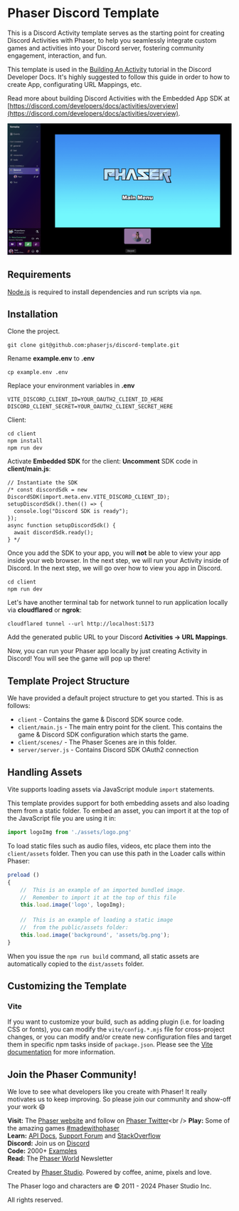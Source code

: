 # Phaser Discord Template
This is a Discord Activity template serves as the starting point for creating Discord Activities with Phaser, to help you seamlessly integrate custom games and activities into your Discord server, fostering community engagement, interaction, and fun.

This template is used in the [Building An Activity](https://discord.com/developers/docs/activities/building-an-activity) tutorial in the Discord Developer Docs. It's highly suggested to follow this guide in order to how to create App, configurating URL Mappings, etc.

Read more about building Discord Activities with the Embedded App SDK at [https://discord.com/developers/docs/activities/overview](https://discord.com/developers/docs/activities/overview).

![screenshot](screenshot.png)

## Requirements

[Node.js](https://nodejs.org) is required to install dependencies and run scripts via `npm`.

## Installation
Clone the project.
```
git clone git@github.com:phaserjs/discord-template.git
```

Rename **example.env** to **.env**
```
cp example.env .env
```

Replace your environment variables in **.env**
```
VITE_DISCORD_CLIENT_ID=YOUR_OAUTH2_CLIENT_ID_HERE
DISCORD_CLIENT_SECRET=YOUR_OAUTH2_CLIENT_SECRET_HERE
```

Client:
```
cd client
npm install
npm run dev
```

Activate **Embedded SDK** for the client:
**Uncomment** SDK code in **client/main.js**:
```
// Instantiate the SDK
/* const discordSdk = new DiscordSDK(import.meta.env.VITE_DISCORD_CLIENT_ID);
setupDiscordSdk().then(() => {
  console.log("Discord SDK is ready");
});
async function setupDiscordSdk() {
  await discordSdk.ready();
} */
```

Once you add the SDK to your app, you will **not** be able to view your app inside your web browser. In the next step, we will run your Activity inside of Discord. In the next step, we will go over how to view you app in Discord.

```
cd client
npm run dev
```

Let's have another terminal tab for network tunnel to run application locally via **cloudflared** or **ngrok**:
```
cloudflared tunnel --url http://localhost:5173
```

Add the generated public URL to your Discord **Activities -> URL Mappings**.


Now, you can run your Phaser app locally by just creating Activity in Discord! You will see the game will pop up there!



## Template Project Structure

We have provided a default project structure to get you started. This is as follows:

- `client` - Contains the game & Discord SDK source code.
- `client/main.js` - The main entry point for the client. This contains the game & Discord SDK configuration which starts the game.
- `client/scenes/` - The Phaser Scenes are in this folder.
- `server/server.js` - Contains Discord SDK OAuth2 connection

## Handling Assets

Vite supports loading assets via JavaScript module `import` statements.

This template provides support for both embedding assets and also loading them from a static folder. To embed an asset, you can import it at the top of the JavaScript file you are using it in:

```js
import logoImg from './assets/logo.png'
```

To load static files such as audio files, videos, etc place them into the `client/assets` folder. Then you can use this path in the Loader calls within Phaser:

```js
preload ()
{
    //  This is an example of an imported bundled image.
    //  Remember to import it at the top of this file
    this.load.image('logo', logoImg);

    //  This is an example of loading a static image
    //  from the public/assets folder:
    this.load.image('background', 'assets/bg.png');
}
```

When you issue the `npm run build` command, all static assets are automatically copied to the `dist/assets` folder.

## Customizing the Template

### Vite

If you want to customize your build, such as adding plugin (i.e. for loading CSS or fonts), you can modify the `vite/config.*.mjs` file for cross-project changes, or you can modify and/or create new configuration files and target them in specific npm tasks inside of `package.json`. Please see the [Vite documentation](https://vitejs.dev/) for more information.

## Join the Phaser Community!

We love to see what developers like you create with Phaser! It really motivates us to keep improving. So please join our community and show-off your work 😄

**Visit:** The [Phaser website](https://phaser.io) and follow on [Phaser Twitter](https://twitter.com/phaser_)<br />
**Play:** Some of the amazing games [#madewithphaser](https://twitter.com/search?q=%23madewithphaser&src=typed_query&f=live)<br />
**Learn:** [API Docs](https://newdocs.phaser.io), [Support Forum](https://phaser.discourse.group/) and [StackOverflow](https://stackoverflow.com/questions/tagged/phaser-framework)<br />
**Discord:** Join us on [Discord](https://discord.gg/phaser)<br />
**Code:** 2000+ [Examples](https://labs.phaser.io)<br />
**Read:** The [Phaser World](https://phaser.io/community/newsletter) Newsletter<br />

Created by [Phaser Studio](mailto:support@phaser.io). Powered by coffee, anime, pixels and love.

The Phaser logo and characters are &copy; 2011 - 2024 Phaser Studio Inc.

All rights reserved.
